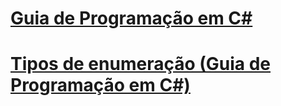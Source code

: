# [Guia de Programação em C#](index.md)
# [Tipos de enumeração (Guia de Programação em C#)](enumeration-types.md)
